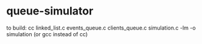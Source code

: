 # queue-simulator

to build: cc linked_list.c events_queue.c clients_queue.c simulation.c -lm -o simulation (or gcc instead of cc)
